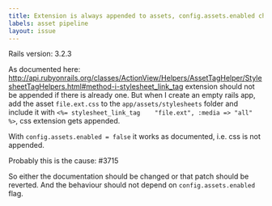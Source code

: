 ```yaml
---
title: Extension is always appended to assets, config.assets.enabled changes behaviour
labels: asset pipeline
layout: issue
---
```


Rails version: 3.2.3

As documented here: http://api.rubyonrails.org/classes/ActionView/Helpers/AssetTagHelper/StylesheetTagHelpers.html#method-i-stylesheet_link_tag
extension should not be appended if there is already one.
But when I create an empty rails app, add the asset `file.ext.css` to the `app/assets/stylesheets` folder and include it with `<%= stylesheet_link_tag    "file.ext", :media => "all" %>`, css extension gets appended.

With `config.assets.enabled = false` it works as documented, i.e. css is not appended.

Probably this is the cause: #3715

So either the documentation should be changed or that patch should be reverted.
And the behaviour should not depend on `config.assets.enabled` flag.

